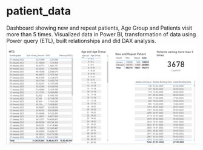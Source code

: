 # patient_data
Dashboard showing new and repeat patients, Age Group and Patients visit more than 5 times.
Visualized data in Power BI, transformation of data using Power query (ETL), built relationships and did DAX analysis. 
<img src="patient_data.png">
